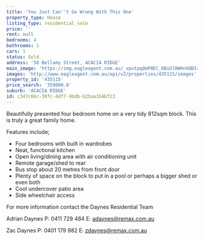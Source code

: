 ```yaml
---
title: 'You Just Can''t Go Wrong With This One'
property_type: House
listing_type: residential_sale
price: ''
rent: null
bedrooms: 4
bathrooms: 1
cars: 1
status: Sold
address: '58 Bellamy Street, ACACIA RIDGE'
main_image: 'https://img.eagleagent.com.au/_vputpqQmP8Dl_OBiUl0WHnXQBI=/1280x854/smart/https://s3-us-west-2.amazonaws.com/eagleagent-orig/images/6820651/105896410-image-M.jpg'
images: 'http://www.eagleagent.com.au/api/v2/properties/435115/images'
property_id: '435115'
price_search: '359000.0'
suburb: 'ACACIA RIDGE'
id: c347c6bc-30fc-4df7-9bdb-b25aa1b4bf23
---
```

Beautifully presented four bedroom home on a very tidy 812sqm block. This is truly a great family home.

Features include;

*  Four bedrooms with built in wardrobes
*  Neat, functional kitchen
*  Open living/dining area with air conditioning unit
*  Remote garage/shed to rear
*  Bus stop about 20 metres from front door
*  Plenty of space on the block to put in a pool or perhaps a bigger shed or even both
*  Cool undercover patio area
*  Side wheelchair access

For more information contact the Daynes Residential Team

Adrian Daynes
P: 0411 729 484
E: adaynes@remax.com.au

Zac Daynes
P: 0401 179 982
E: zdaynes@remax.com.au